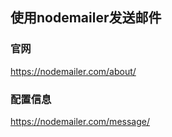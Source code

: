## 使用nodemailer发送邮件

### 官网

https://nodemailer.com/about/

### 配置信息

https://nodemailer.com/message/